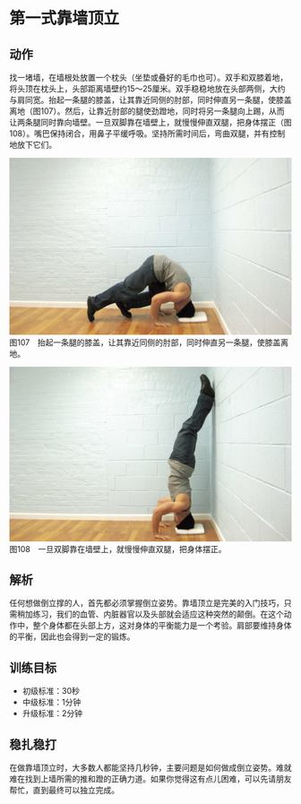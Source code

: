 # 第一式靠墙顶立

## 动作

找一堵墙，在墙根处放置一个枕头（坐垫或叠好的毛巾也可）。双手和双膝着地，将头顶在枕头上，头部距离墙壁约15～25厘米。双手稳稳地放在头部两侧，大约与肩同宽。抬起一条腿的膝盖，让其靠近同侧的肘部，同时伸直另一条腿，使膝盖离地（图107）。然后，让靠近肘部的腿使劲蹬地，同时将另一条腿向上踢，从而让两条腿同时靠向墙壁。一旦双脚靠在墙壁上，就慢慢伸直双腿，把身体摆正（图108）。嘴巴保持闭合，用鼻子平缓呼吸。坚持所需时间后，弯曲双腿，并有控制地放下它们。

![靠墙顶立](./.images/handstand-support-01.png)
图107　抬起一条腿的膝盖，让其靠近同侧的肘部，同时伸直另一条腿，使膝盖离地。

![靠墙顶立](./.images/handstand-support-02.png)
图108　一旦双脚靠在墙壁上，就慢慢伸直双腿，把身体摆正。

## 解析

任何想做倒立撑的人，首先都必须掌握倒立姿势。靠墙顶立是完美的入门技巧，只需稍加练习，我们的血管、内脏器官以及头部就会适应这种突然的颠倒。在这个动作中，整个身体都在头部上方，这对身体的平衡能力是一个考验。肩部要维持身体的平衡，因此也会得到一定的锻炼。

## 训练目标
* 初级标准：30秒
* 中级标准：1分钟
* 升级标准：2分钟

## 稳扎稳打

在做靠墙顶立时，大多数人都能坚持几秒钟，主要问题是如何做成倒立姿势。难就难在找到上墙所需的推和蹬的正确力道。如果你觉得这有点儿困难，可以先请朋友帮忙，直到最终可以独立完成。
